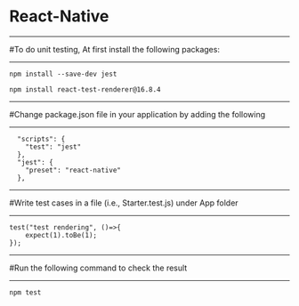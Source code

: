 # React-Native
_________________________________________
#To do unit testing,
At first install the following packages:
_________________________________________

```npm install --save-dev jest```

```npm install react-test-renderer@16.8.4```

_______________________________________________________________________
#Change package.json file in your application by adding the following
_______________________________________________________________________
```
  "scripts": {
    "test": "jest"
  },
  "jest": {
    "preset": "react-native"
  },
 ``` 
____________________________________________________________________
#Write test cases in a file (i.e., Starter.test.js) under App folder
____________________________________________________________________
```
test("test rendering", ()=>{
	expect(1).toBe(1);	
});
```
______________________________________________
#Run the following command to check the result
______________________________________________

```npm test```

